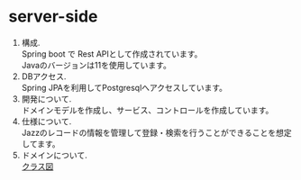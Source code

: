 # server-side
1. 構成.   
Spring boot で Rest APIとして作成されています。  
Javaのバージョンは11を使用しています。
1. DBアクセス.   
Spring JPAを利用してPostgresqlへアクセスしています。
1. 開発について.   
ドメインモデルを作成し、サービス、コントロールを作成しています。
1. 仕様について.   
Jazzのレコードの情報を管理して登録・検索を行うことができることを想定してます。
1. ドメインについて.   
[クラス図](./demo/doc/Class.png)
